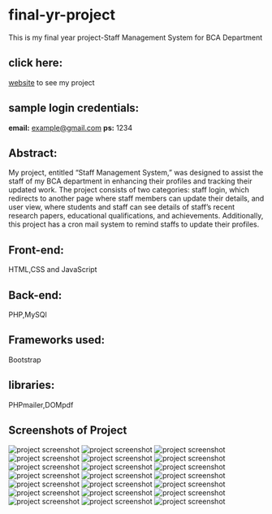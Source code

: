 # final-yr-project
This is my final year project-Staff Management System for BCA Department

## click here:
[website](https://arunkarthik-proj.000webhostapp.com/) to see my project

## **sample login credentials:**
**email:** example@gmail.com
**ps:** 1234

## **Abstract:**

My project, entitled “Staff Management System,” was designed to assist the staff of my BCA department in enhancing their profiles and tracking their updated work. The project consists of two categories: staff login, which redirects to another page where staff members can update their details, and user view, where students and staff can see details of staff’s recent research papers, educational qualifications, and achievements. Additionally, this project has a cron mail system to remind staffs to update their profiles.

## Front-end: 
HTML,CSS and JavaScript
## Back-end:
PHP,MySQl
## Frameworks used:
Bootstrap
## libraries:
PHPmailer,DOMpdf

## Screenshots of Project

![project screenshot](projectImg/1.png)
![project screenshot](projectImg/2.png)
![project screenshot](projectImg/3.png)
![project screenshot](projectImg/4.png)
![project screenshot](projectImg/5.png)
![project screenshot](projectImg/6.png)
![project screenshot](projectImg/7.png)
![project screenshot](projectImg/8.png)
![project screenshot](projectImg/9.png)
![project screenshot](projectImg/10.png)
![project screenshot](projectImg/11.png)
![project screenshot](projectImg/12.png)
![project screenshot](projectImg/13.png)
![project screenshot](projectImg/14.png)
![project screenshot](projectImg/15.png)
![project screenshot](projectImg/16.png)
![project screenshot](projectImg/17.png)
![project screenshot](projectImg/18.png)
![project screenshot](projectImg/19.png)
![project screenshot](projectImg/20.png)
![project screenshot](projectImg/21.png)

